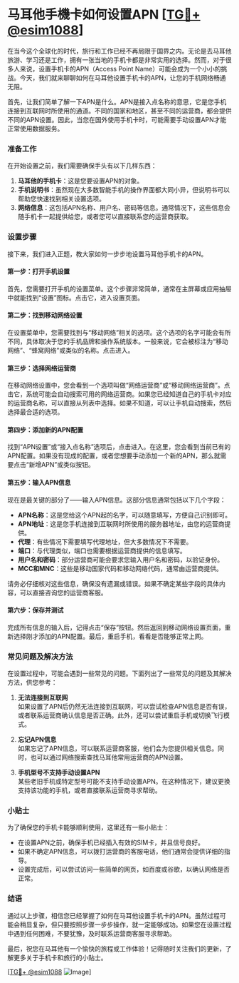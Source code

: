 # 马耳他手機卡如何设置APN [[TG💪+ @esim1088](https://t.me/s/esim1088)]

在当今这个全球化的时代，旅行和工作已经不再局限于国界之内。无论是去马耳他旅游、学习还是工作，拥有一张当地的手机卡都是非常实用的选择。然而，对于很多人来说，设置手机卡的APN（Access Point Name）可能会成为一个小小的挑战。今天，我们就来聊聊如何在马耳他设置手机卡的APN，让您的手机网络畅通无阻。

首先，让我们简单了解一下APN是什么。APN是接入点名称的意思，它是您手机连接到互联网时所使用的通道。不同的国家和地区，甚至不同的运营商，都会提供不同的APN设置。因此，当您在国外使用手机卡时，可能需要手动设置APN才能正常使用数据服务。

### 准备工作

在开始设置之前，我们需要确保手头有以下几样东西：

1. **马耳他的手机卡**：这是您要设置APN的对象。
2. **手机说明书**：虽然现在大多数智能手机的操作界面都大同小异，但说明书可以帮助您快速找到相关设置选项。
3. **网络信息**：这包括APN名称、用户名、密码等信息。通常情况下，这些信息会随手机卡一起提供给您，或者您可以直接联系您的运营商获取。

### 设置步骤

接下来，我们进入正题，教大家如何一步步地设置马耳他手机卡的APN。

#### 第一步：打开手机设置

首先，您需要打开手机的设置菜单。这个步骤非常简单，通常在主屏幕或应用抽屉中就能找到“设置”图标。点击它，进入设置页面。

#### 第二步：找到移动网络设置

在设置菜单中，您需要找到与“移动网络”相关的选项。这个选项的名字可能会有所不同，具体取决于您的手机品牌和操作系统版本。一般来说，它会被标注为“移动网络”、“蜂窝网络”或类似的名称。点击进入。

#### 第三步：选择网络运营商

在移动网络设置中，您会看到一个选项叫做“网络运营商”或“移动网络运营商”。点击它，系统可能会自动搜索可用的网络运营商。如果您已经知道自己的手机卡对应的运营商名称，可以直接从列表中选择。如果不知道，可以让手机自动搜索，然后选择最合适的选项。

#### 第四步：添加新的APN配置

找到“APN设置”或“接入点名称”选项后，点击进入。在这里，您会看到当前已有的APN配置。如果没有现成的配置，或者您想要手动添加一个新的APN，那么就需要点击“新增APN”或类似按钮。

#### 第五步：输入APN信息

现在是最关键的部分了——输入APN信息。这部分信息通常包括以下几个字段：

- **APN名称**：这是您给这个APN起的名字，可以随意填写，方便自己识别即可。
- **APN地址**：这是您手机连接到互联网时所使用的服务器地址，由您的运营商提供。
- **代理**：有些情况下需要填写代理地址，但大多数情况下不需要。
- **端口**：与代理类似，端口也需要根据运营商提供的信息填写。
- **用户名和密码**：部分运营商可能会要求您输入用户名和密码，以验证身份。
- **MCC和MNC**：这些是移动国家代码和移动网络代码，通常由运营商提供。

请务必仔细核对这些信息，确保没有遗漏或错误。如果不确定某些字段的具体内容，可以直接咨询您的运营商客服。

#### 第六步：保存并测试

完成所有信息的输入后，记得点击“保存”按钮。然后返回到移动网络设置页面，重新选择刚才添加的APN配置。最后，重启手机，看看是否能够正常上网。

### 常见问题及解决方法

在设置过程中，可能会遇到一些常见的问题。下面列出了一些常见的问题及其解决方法，供您参考：

1. **无法连接到互联网**  
   如果设置了APN后仍然无法连接到互联网，可以尝试检查APN信息是否有误，或者联系运营商确认信息是否正确。此外，还可以尝试重启手机或切换飞行模式。

2. **忘记APN信息**  
   如果忘记了APN信息，可以联系运营商客服，他们会为您提供相关信息。同时，也可以通过网络搜索查找马耳他常用运营商的APN设置。

3. **手机型号不支持手动设置APN**  
   某些老旧手机或特定型号可能不支持手动设置APN。在这种情况下，建议更换支持该功能的手机，或者直接联系运营商寻求帮助。

### 小贴士

为了确保您的手机卡能够顺利使用，这里还有一些小贴士：

- 在设置APN之前，确保手机已经插入有效的SIM卡，并且信号良好。
- 如果不确定APN信息，可以拨打运营商的客服电话，他们通常会提供详细的指导。
- 设置完成后，可以尝试访问一些简单的网页，如百度或谷歌，以确认网络是否正常。

### 结语

通过以上步骤，相信您已经掌握了如何在马耳他设置手机卡的APN。虽然过程可能会稍显复杂，但只要按照步骤一步步操作，就一定能够成功。如果您在设置过程中遇到任何困难，不要犹豫，及时联系运营商客服寻求帮助。

最后，祝您在马耳他有一个愉快的旅程或工作体验！记得随时关注我们的更新，了解更多关于手机卡和旅行的小贴士。

[[TG💪+ @esim1088](https://t.me/s/esim1088) ![Image](https://i.postimg.cc/4NQfJmqS/Snipaste-2025-05-13-00-14-12.png)]